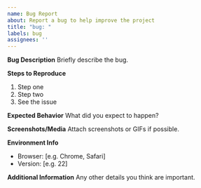 ```yaml
---
name: Bug Report
about: Report a bug to help improve the project
title: "bug: "
labels: bug
assignees: ''
---
```


**Bug Description**
Briefly describe the bug.

**Steps to Reproduce**
1. Step one
2. Step two
3. See the issue

**Expected Behavior**
What did you expect to happen?

**Screenshots/Media**
Attach screenshots or GIFs if possible.

**Environment Info**
- Browser: [e.g. Chrome, Safari]
- Version: [e.g. 22]

**Additional Information**
Any other details you think are important.